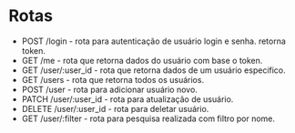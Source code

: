 # Rotas

- POST /login - rota para autenticação de usuário login e senha. retorna token.
- GET /me - rota que retorna dados do usuário com base o token.
- GET /user/:user_id - rota que retorna dados de um usuário especifico.
- GET /users - rota que retorna todos os usuários.
- POST /user - rota para adicionar usuário novo.
- PATCH /user/:user_id - rota para atualização de usuário.
- DELETE /user/:user_id - rota para deletar usuário.
- GET /user/:filter - rota para pesquisa realizada com filtro por nome.